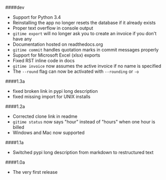 ####dev

* Support for Python 3.4
* Reinstalling the app no longer resets the database if it already exists
* Proper text overflow in console output
* `gitime export` will no longer ask you to create an invoice if you don't have any
* Documentation hosted on readthedocs.org
* `gitime commit` handles quotation marks in commit messages properly
* Support for Microsoft Excel (xlsx) exports
* Fixed RST inline code in docs
* `gitime invoice` now assumes the active invoice if no name is specified
* The `--round` flag can now be activated with `--rounding` or `-o`

####1.3a

* fixed broken link in pypi long description
* fixed missing import for UNIX installs

####1.2a

* Corrected clone link in readme
* `gitime status` now says "hour" instead of "hours" when one hour is billed
* Windows and Mac now supported

####1.1a

* Switched pypi long description from markdown to restructured text

####1.0a

* The very first release